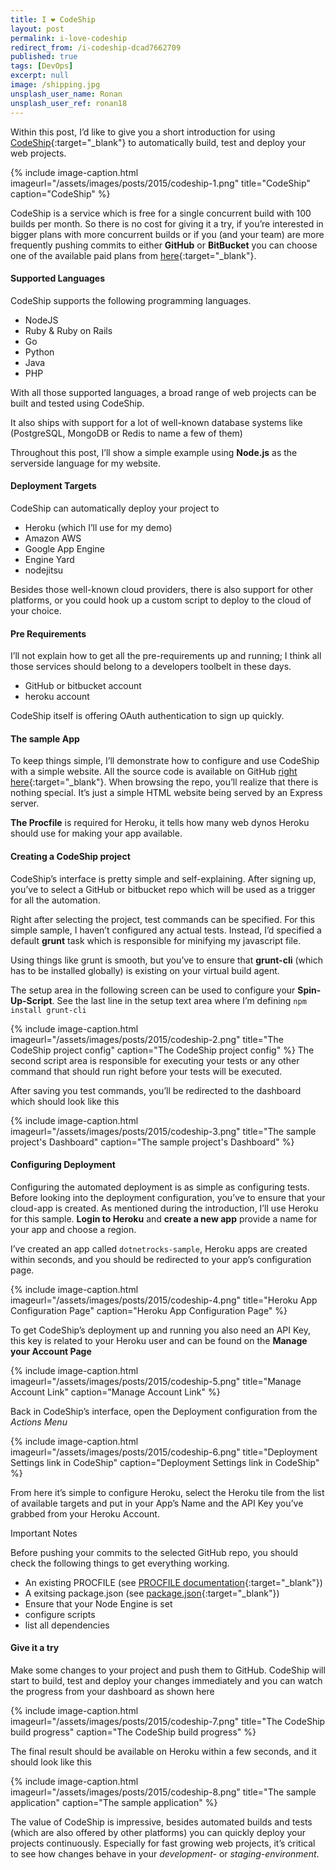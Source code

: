 ```yaml
---
title: I ❤ CodeShip
layout: post
permalink: i-love-codeship
redirect_from: /i-codeship-dcad7662709
published: true
tags: [DevOps]
excerpt: null
image: /shipping.jpg
unsplash_user_name: Ronan
unsplash_user_ref: ronan18
---
```


Within this post, I’d like to give you a short introduction for using [CodeShip](http://www.codeship.com){:target="_blank"} to automatically build, test and deploy your web projects.

{% include image-caption.html imageurl="/assets/images/posts/2015/codeship-1.png"
title="CodeShip" caption="CodeShip" %}

CodeShip is a service which is free for a single concurrent build with 100 builds per month. So there is no cost for giving it a try, if you’re interested in bigger plans with more concurrent builds or if you (and your team) are more frequently pushing commits to either **GitHub** or **BitBucket** you can choose one of the available paid plans from [here](https://codeship.com/pricing){:target="_blank"}.

#### Supported Languages

CodeShip supports the following programming languages.

- NodeJS
- Ruby & Ruby on Rails
- Go
- Python
- Java
- PHP

With all those supported languages, a broad range of web projects can be built and tested using CodeShip.

It also ships with support for a lot of well-known database systems like (PostgreSQL, MongoDB or Redis to name a few of them)

Throughout this post, I’ll show a simple example using **Node.js** as the serverside language for my website.

#### Deployment Targets

CodeShip can automatically deploy your project to

- Heroku (which I’ll use for my demo)
- Amazon AWS
- Google App Engine
- Engine Yard
- nodejitsu

Besides those well-known cloud providers, there is also support for other platforms, or you could hook up a custom script to deploy to the cloud of your choice.

#### Pre Requirements

I’ll not explain how to get all the pre-requirements up and running; I think all those services should belong to a developers toolbelt in these days.

- GitHub or bitbucket account
- heroku account

CodeShip itself is offering OAuth authentication to sign up quickly.

#### The sample App

To keep things simple, I’ll demonstrate how to configure and use CodeShip with a simple website. All the source code is available on GitHub [right here](https://github.com/ThorstenHans/simpleweb){:target="_blank"}. When browsing the repo, you’ll realize that there is nothing special. It’s just a simple HTML website being served by an Express server.

**The Procfile** is required for Heroku, it tells how many web dynos Heroku should use for making your app available.

#### Creating a CodeShip project

CodeShip’s interface is pretty simple and self-explaining. After signing up, you’ve to select a GitHub or bitbucket repo which will be used as a trigger for all the automation.

Right after selecting the project, test commands can be specified. For this simple sample, I haven’t configured any actual tests. Instead, I’d specified a default **grunt** task which is responsible for minifying my javascript file.

Using things like grunt is smooth, but you’ve to ensure that **grunt-cli** (which has to be installed globally) is existing on your virtual build agent.

The setup area in the following screen can be used to configure your **Spin-Up-Script**. See the last line in the setup text area where I’m defining `npm install grunt-cli`

{% include image-caption.html imageurl="/assets/images/posts/2015/codeship-2.png"
title="The CodeShip project config" caption="The CodeShip project config" %}
The second script area is responsible for executing your tests or any other command that should run right before your tests will be executed.

After saving you test commands, you’ll be redirected to the dashboard which should look like this

{% include image-caption.html imageurl="/assets/images/posts/2015/codeship-3.png"
title="The sample project's Dashboard" caption="The sample project's Dashboard" %}

#### Configuring Deployment

Configuring the automated deployment is as simple as configuring tests. Before looking into the deployment configuration, you’ve to ensure that your cloud-app is created. As mentioned during the introduction, I’ll use Heroku for this sample. **Login to Heroku** and **create a new app** provide a name for your app and choose a region.

I’ve created an app called `dotnetrocks-sample`, Heroku apps are created within seconds, and you should be redirected to your app’s configuration page.

{% include image-caption.html imageurl="/assets/images/posts/2015/codeship-4.png"
title="Heroku App Configuration Page" caption="Heroku App Configuration Page" %}

To get CodeShip’s deployment up and running you also need an API Key, this key is related to your Heroku user and can be found on the **Manage your Account Page**

{% include image-caption.html imageurl="/assets/images/posts/2015/codeship-5.png"
title="Manage Account Link" caption="Manage Account Link" %}

Back in CodeShip’s interface, open the Deployment configuration from the *Actions Menu*

{% include image-caption.html imageurl="/assets/images/posts/2015/codeship-6.png"
title="Deployment Settings link in CodeShip" caption="Deployment Settings link in CodeShip" %}

From here it’s simple to configure Heroku, select the Heroku tile from the list of available targets and put in your App’s Name and the API Key you’ve grabbed from your Heroku Account.

Important Notes

Before pushing your commits to the selected GitHub repo, you should check the following things to get everything working.

- An existing PROCFILE (see [PROCFILE documentation](https://devcenter.heroku.com/articles/getting-started-with-nodejs#define-a-procfile){:target="_blank"})
- A exitsing package.json (see [package.json](https://github.com/ThorstenHans/simpleweb/blob/master/package.json){:target="_blank"})
- Ensure that your Node Engine is set
- configure scripts
- list all dependencies

#### Give it a try

Make some changes to your project and push them to GitHub. CodeShip will start to build, test and deploy your changes immediately and you can watch the progress from your dashboard as shown here

{% include image-caption.html imageurl="/assets/images/posts/2015/codeship-7.png"
title="The CodeShip build progress" caption="The CodeShip build progress" %}

The final result should be available on Heroku within a few seconds, and it should look like this

{% include image-caption.html imageurl="/assets/images/posts/2015/codeship-8.png"
title="The sample application" caption="The sample application" %}

The value of CodeShip is impressive, besides automated builds and tests (which are also offered by other platforms) you can quickly deploy your projects continuously. Especially for fast growing web projects, it’s critical to see how changes behave in your *development-* or *staging-environment*.


